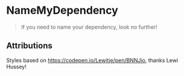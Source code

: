 # NameMyDependency

> If you need to name your dependency, look no further!

## Attributions

Styles based on https://codepen.io/Lewitje/pen/BNNJjo, thanks Lewi Hussey!
